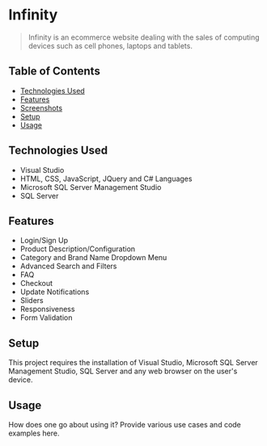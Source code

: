 # Infinity
> Infinity is an ecommerce website dealing with the sales of computing devices such as cell  phones, laptops and tablets.  

## Table of Contents
* [Technologies Used](#technologies-used)
* [Features](#features)
* [Screenshots](#screenshots)
* [Setup](#setup)
* [Usage](#usage)


## Technologies Used
- Visual Studio
- HTML, CSS, JavaScript, JQuery and C# Languages
- Microsoft SQL Server Management Studio
- SQL Server

## Features
- Login/Sign Up
- Product Description/Configuration
- Category and Brand Name Dropdown Menu
- Advanced Search and Filters
- FAQ
- Checkout
- Update Notifications
- Sliders 
- Responsiveness
- Form Validation

## Setup
This project requires the installation of Visual Studio, Microsoft SQL Server Management Studio, SQL Server and any web browser on the user's device.


## Usage
How does one go about using it?
Provide various use cases and code examples here.
